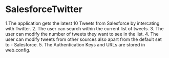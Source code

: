 # SalesforceTwitter
1.The application gets the latest 10 Tweets from Salesforce by intercating with Twitter.
2. The user can search within the current list of tweets.
3. The user can modify the number of tweets they want to see in the list.
4. The user can modify tweets from other sources also apart from the default set to - Salesforce.
5. The Authentication Keys and URLs are stored in web.config.
